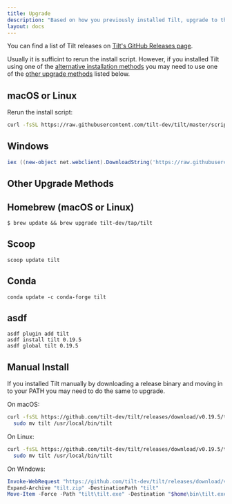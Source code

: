 ```yaml
---
title: Upgrade
description: "Based on how you previously installed Tilt, upgrade to the latest version with one of these commands."
layout: docs
---
```


You can find a list of Tilt releases on [Tilt's GitHub Releases page](https://github.com/tilt-dev/tilt/releases). 

Usually it is sufficint to rerun the install script. However, if you installed Tilt using one of the [alternative installation methods](install.html) you may need to use one of the [other upgrade methods](upgrade.html#other-upgrade-methods) listed below.

macOS or Linux
-----

Rerun the install script:

```bash
curl -fsSL https://raw.githubusercontent.com/tilt-dev/tilt/master/scripts/install.sh | bash
```

Windows
-----

```powershell
iex ((new-object net.webclient).DownloadString('https://raw.githubusercontent.com/tilt-dev/tilt/master/scripts/install.ps1'))
```

Other Upgrade Methods
---------------------


## Homebrew (macOS or Linux)

```
$ brew update && brew upgrade tilt-dev/tap/tilt
```

## Scoop

```
scoop update tilt
```

## Conda

```
conda update -c conda-forge tilt
```

## asdf

```
asdf plugin add tilt
asdf install tilt 0.19.5
asdf global tilt 0.19.5
```

## Manual Install
If you installed Tilt manually by downloading a release binary and moving in to your PATH you may need to do the same to upgrade.

On macOS:

```bash
curl -fsSL https://github.com/tilt-dev/tilt/releases/download/v0.19.5/tilt.0.19.5.mac.x86_64.tar.gz | tar -xzv tilt && \
  sudo mv tilt /usr/local/bin/tilt
```

On Linux:

```bash
curl -fsSL https://github.com/tilt-dev/tilt/releases/download/v0.19.5/tilt.0.19.5.linux.x86_64.tar.gz | tar -xzv tilt && \
  sudo mv tilt /usr/local/bin/tilt
```

On Windows:

```powershell
Invoke-WebRequest "https://github.com/tilt-dev/tilt/releases/download/v0.19.5/tilt.0.19.5.windows.x86_64.zip" -OutFile "tilt.zip"
Expand-Archive "tilt.zip" -DestinationPath "tilt"
Move-Item -Force -Path "tilt\tilt.exe" -Destination "$home\bin\tilt.exe"
```
